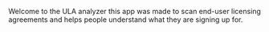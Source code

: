 Welcome to the ULA analyzer this app
was made to scan
end-user licensing agreements 
and helps people understand
what they are signing up for.
